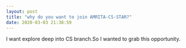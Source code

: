 ```yaml
---
layout: post
title: "why do you want to join AMRITA-CS-STAR?"
date: 2020-03-03 21:38:59
---
```

I want explore deep into CS branch.So I wanted to grab this opportunity.
